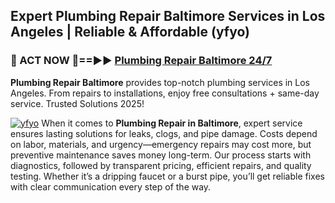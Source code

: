 ## Expert Plumbing Repair Baltimore Services in Los Angeles | Reliable & Affordable (yfyo)  

<h3>🚿 ACT NOW 🌟==►► <a href="https://tinyurl.com/2ne6vx2x" rel="nofollow">Plumbing Repair Baltimore 24/7</a></h3>

**Plumbing Repair Baltimore** provides top-notch plumbing services in Los Angeles. From repairs to installations, enjoy free consultations + same-day service. Trusted Solutions 2025!

[![yfyo](https://i.imgur.com/4PFF4AK.jpeg)](https://tinyurl.com/2ne6vx2x)
When it comes to **Plumbing Repair in Baltimore**, expert service ensures lasting solutions for leaks, clogs, and pipe damage. Costs depend on labor, materials, and urgency—emergency repairs may cost more, but preventive maintenance saves money long-term. Our process starts with diagnostics, followed by transparent pricing, efficient repairs, and quality testing. Whether it’s a dripping faucet or a burst pipe, you’ll get reliable fixes with clear communication every step of the way.